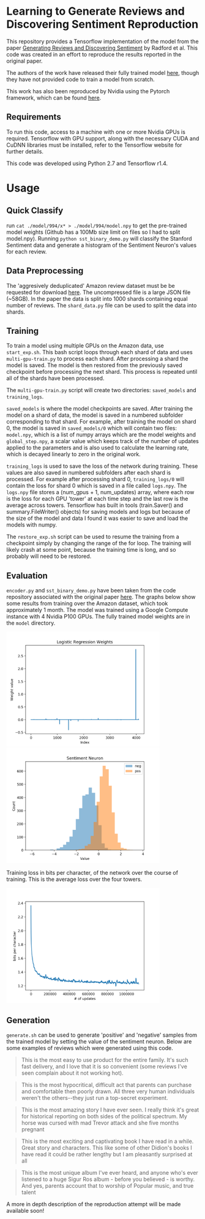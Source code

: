 # Learning to Generate Reviews and Discovering Sentiment Reproduction

This repository provides a Tensorflow implementation of the model from the paper [Generating Reviews and Discovering Sentiment](https://arxiv.org/abs/1704.01444) by Radford et al. This code was created in an effort to reproduce the results reported in the original paper.

The authors of the work have released their fully trained model [here](https://github.com/openai/generating-reviews-discovering-sentiment), though they have not provided code to train a model from scratch.

This work has also been reproduced by Nvidia using the Pytorch framework, which can be found [here](https://github.com/NVIDIA/sentiment-discovery).

## Requirements

To run this code, access to a machine with one or more Nvidia GPUs is required. Tensorflow with GPU support, along with the necessary CUDA and CuDNN libraries must be installed, refer to the Tensorflow website for further details.

This code was developed using Python 2.7 and Tensorflow r1.4.

# Usage

## Quick Classify

run `cat ./model/994/x* > ./model/994/model.npy` to get the pre-trained model weights (Github has a 100Mb size limit on files so I had to split model.npy). Running `python sst_binary_demo.py` will classify the Stanford Sentiment data and generate a histogram of the Sentiment Neuron's values for each review.

## Data Preprocessing

The 'aggresively deduplicated' Amazon review dataset must be be requested for download [here](http://jmcauley.ucsd.edu/data/amazon/). The uncompressed file is a large JSON file (~58GB). In the paper the data is split into 1000 shards containing equal number of reviews. The `shard_data.py` file can be used to split the data into shards.

## Training

To train a model using multiple GPUs on the Amazon data, use `start_exp.sh`. This bash script loops through each shard of data and uses `multi-gpu-train.py` to process each shard. After processing a shard the model is saved. The model is then restored from the previously saved checkpoint before processing the next shard. This process is repeated until all of the shards have been processed.  

The `multi-gpu-train.py` script will create two directories: `saved_models` and `training_logs`.

`saved_models` is where the model checkpoints are saved. After training the model on a shard of data, the model is saved in a numbered subfolder corresponding to that shard. For example, after training the model on shard 0, the model is saved in `saved_models/0` which will contain two files: `model.npy`, which is a list of numpy arrays which are the model weights and `global_step.npy`, a scalar value which keeps track of the number of updates applied to the parameters and is also used to calculate the learning rate, which is decayed linearly to zero in the original work.

`training_logs` is used to save the loss of the network during training. These values are also saved in numbered subfolders after each shard is processed. For example after processing shard 0, `training_logs/0` will contain the loss for shard 0 which is saved in a file called `logs.npy`. The `logs.npy` file stores a (num_gpus + 1, num_updates) array, where each row is the loss for each GPU 'tower' at each time step and the last row is the average across towers. Tensorflow has built in tools (train.Saver() and summary.FileWriter() objects) for saving models and logs but because of the size of the model and data I found it was easier to save and load the models with numpy.

The `restore_exp.sh` script can be used to resume the training from a checkpoint simply by changing the range of the for loop. The training will likely crash at some point, because the training time is long, and so probably will need to be restored.

## Evaluation

`encoder.py` and `sst_binary_demo.py` have been taken from the code repository associated with the original paper [here](https://github.com/openai/generating-reviews-discovering-sentiment). The graphs below show some results from training over the Amazon dataset, which took approximately 1 month. The model was trained using a Google Compute instance with 4 Nvidia P100 GPUs. The fully trained model weights are in the `model` directory.

<img src="./images/run2weights.png" style="width: 400px;"/>

<img src="./images/run2hist.png" style="width: 400px;"/>

Training loss in bits per character, of the network over the course of training. This is the average loss over the four towers.

<img src="./images/loss_curve.png" style="width: 400px;"/>

## Generation

`generate.sh` can be used to generate 'positive' and 'negative' samples from the trained model by setting the value of the sentiment neuron. Below are some examples of reviews which were generated using this code.

>This is the most easy to use product for the entire family. It's such fast delivery, and I love that it is so convenient (some reviews I've seen complain about it not working hot).

>This is the most hypocritical, difficult act that parents can purchase and comfortable then poorly drawn. All three very human individuals weren't the others--they just run a top-secret experiment.

>This is the most amazing story I have ever seen.  I really think it's great for historical reporting on both sides of the political spectrum.
 My horse was cursed with mad Trevor attack and she five months pregnant

 >This is the most exciting and captivating book I have read in a while.  Great story and characters.
 This like some of other Didion's books I have read it could be rather lengthy but I am pleasantly surprised at all

 >This is the most unique album I've ever heard, and anyone who's ever listened to a huge Sigur Ros album - before you believed - is worthy. And yes, parents account that to worship of Popular music, and true talent


A more in depth description of the reproduction attempt will be made available soon!
